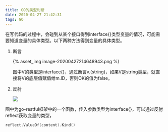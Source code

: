 ```yaml
---
title: GO的类型判断
date: 2020-04-27 21:42:31
tags: GO
---
```


在写代码的过程中，会碰到从某个接口得到interface{}类型变量的情况，可能需要知道变量的具体类型。以下两种方法得到变量的具体类型。

1. 断言

   {% asset_img image-20200427214648943.png %}

   图中V的类型是interface{}，通过断言v.(string)，如果V是string类型，就直接将V的底层值赋值给m.ID，否则OK的值为false。

2. 反射

   ![](image-20200427215136993.png)

图中为go-restful框架中的一个函数，传入参数类型为interface{}，可以通过反射reflect获取变量的类型，

```go
reflect.ValueOf(content).Kind()
```

